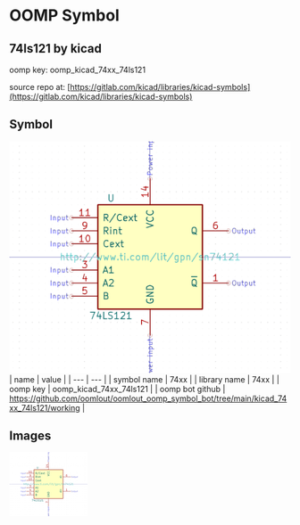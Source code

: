 # OOMP Symbol  
## 74ls121  by kicad  
  
oomp key: oomp_kicad_74xx_74ls121  
  
source repo at: [https://gitlab.com/kicad/libraries/kicad-symbols](https://gitlab.com/kicad/libraries/kicad-symbols)  
## Symbol  
  
[![working.png](working_600.png)](working.png)  
| name | value | 
| --- | --- | 
| symbol name | 74xx | 
| library name | 74xx | 
| oomp key | oomp_kicad_74xx_74ls121 | 
| oomp bot github | https://github.com/oomlout/oomlout_oomp_symbol_bot/tree/main/kicad_74xx_74ls121/working | 
## Images  
  
[![working.png](working_140.png)](working.png)  
